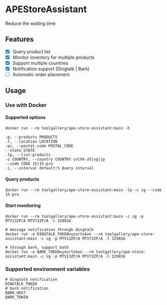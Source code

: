 # APEStoreAssistant

Reduce the waiting time

## Features

- [x] Query product list
- [x] Monitor inventory for multiple products
- [x] Support multiple countries
- [x] Notification support (Dingtalk | Bark)
- [ ] Automatic order placement

## Usage

### Use with Docker

#### Supported options

```shell
docker run --rm toolgallery/ape-store-assistant:main -h
```

```
-p, --products PRODUCTS 
-l, --location LOCATION
-pc, --postal-code POSTAL_CODE
--state STATE
-lp, --list-products
-c COUNTRY, --country COUNTRY cn|hk-zh|sg|jp
--code CODE 15|15-pro
-i, --interval default:5 Query interval
```

#### Query products

```shell
docker run --rm toolgallery/ape-store-assistant:main -lp -c sg --code 15-pro
```

#### Start monitoring

```shell
docker run --rm toolgallery/ape-store-assistant:main -c sg -p MTV13ZP/A MTV73ZP/A -l 329816

# message notification through dingtalk
docker run -e DINGTALK_TOKEN=yourtoken --rm toolgallery/ape-store-assistant:main -c sg -p MTV13ZP/A MTV73ZP/A -l 329816

# through bark, support both
docker run -e BARK_TOKEN=yourtoken --rm toolgallery/ape-store-assistant:main -c sg -p MTV13ZP/A MTV73ZP/A -l 329816
```

### Supported environment variables

```shell
# dingtalk notification
DINGTALK_TOKEN
# bark notification
BARK_HOST
BARK_TOKEN
```



